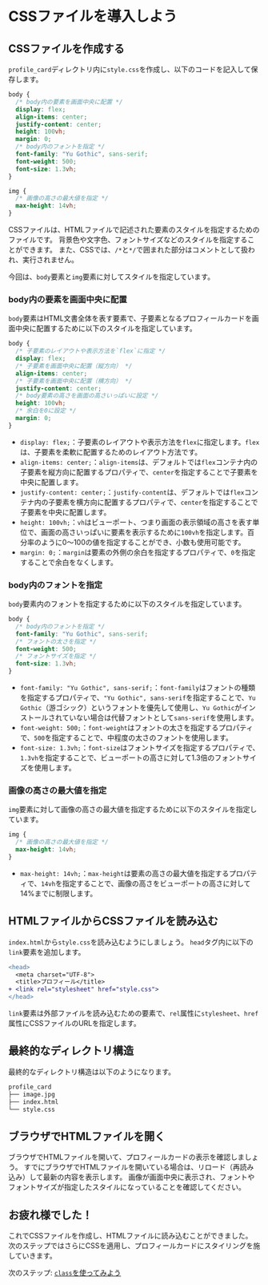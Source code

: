 # CSSファイルを導入しよう

## CSSファイルを作成する
`profile_card`ディレクトリ内に`style.css`を作成し、以下のコードを記入して保存します。

```css
body {
  /* body内の要素を画面中央に配置 */
  display: flex;
  align-items: center;
  justify-content: center;
  height: 100vh;
  margin: 0;
  /* body内のフォントを指定 */
  font-family: "Yu Gothic", sans-serif;
  font-weight: 500;
  font-size: 1.3vh;
}

img {
  /* 画像の高さの最大値を指定 */
  max-height: 14vh;
}
```

CSSファイルは、HTMLファイルで記述された要素のスタイルを指定するためのファイルです。
背景色や文字色、フォントサイズなどのスタイルを指定することができます。
また、CSSでは、`/*`と`*/`で囲まれた部分はコメントとして扱われ、実行されません。

今回は、`body`要素と`img`要素に対してスタイルを指定しています。

### body内の要素を画面中央に配置
`body`要素はHTML文書全体を表す要素で、子要素となるプロフィールカードを画面中央に配置するために以下のスタイルを指定しています。
```css
body {
  /* 子要素のレイアウトや表示方法を`flex`に指定 */
  display: flex;
  /* 子要素を画面中央に配置（縦方向） */
  align-items: center;
  /* 子要素を画面中央に配置（横方向） */
  justify-content: center;
  /* body要素の高さを画面の高さいっぱいに設定 */
  height: 100vh;
  /* 余白を0に設定 */
  margin: 0;
}
```

- `display: flex;`：子要素のレイアウトや表示方法を`flex`に指定します。`flex`は、子要素を柔軟に配置するためのレイアウト方法です。
- `align-items: center;`：`align-items`は、デフォルトでは`flex`コンテナ内の子要素を縦方向に配置するプロパティで、`center`を指定することで子要素を中央に配置します。
- `justify-content: center;`：`justify-content`は、デフォルトでは`flex`コンテナ内の子要素を横方向に配置するプロパティで、`center`を指定することで子要素を中央に配置します。
- `height: 100vh;`：`vh`はビューポート、つまり画面の表示領域の高さを表す単位で、画面の高さいっぱいに要素を表示するために`100vh`を指定します。百分率のように0～100の値を指定することができ、小数も使用可能です。
- `margin: 0;`：`margin`は要素の外側の余白を指定するプロパティで、`0`を指定することで余白をなくします。

### body内のフォントを指定
`body`要素内のフォントを指定するために以下のスタイルを指定しています。
```css
body {
  /* body内のフォントを指定 */
  font-family: "Yu Gothic", sans-serif;
  /* フォントの太さを指定 */
  font-weight: 500;
  /* フォントサイズを指定 */
  font-size: 1.3vh;
}
```

- `font-family: "Yu Gothic", sans-serif;`：`font-family`はフォントの種類を指定するプロパティで、`"Yu Gothic", sans-serif`を指定することで、`Yu Gothic`（游ゴシック）というフォントを優先して使用し、`Yu Gothic`がインストールされていない場合は代替フォントとして`sans-serif`を使用します。
- `font-weight: 500;`：`font-weight`はフォントの太さを指定するプロパティで、`500`を指定することで、中程度の太さのフォントを使用します。
- `font-size: 1.3vh;`：`font-size`はフォントサイズを指定するプロパティで、`1.3vh`を指定することで、ビューポートの高さに対して1.3倍のフォントサイズを使用します。

### 画像の高さの最大値を指定
`img`要素に対して画像の高さの最大値を指定するために以下のスタイルを指定しています。
```css
img {
  /* 画像の高さの最大値を指定 */
  max-height: 14vh;
}
```

- `max-height: 14vh;`：`max-height`は要素の高さの最大値を指定するプロパティで、`14vh`を指定することで、画像の高さをビューポートの高さに対して14%までに制限します。

## HTMLファイルからCSSファイルを読み込む
`index.html`から`style.css`を読み込むようにしましょう。
`head`タグ内に以下の`link`要素を追加します。

```diff
<head>
  <meta charset="UTF-8">
  <title>プロフィール</title>
+ <link rel="stylesheet" href="style.css">
</head>
```

`link`要素は外部ファイルを読み込むための要素で、`rel`属性に`stylesheet`、`href`属性にCSSファイルのURLを指定します。

## 最終的なディレクトリ構造
最終的なディレクトリ構造は以下のようになります。

```bash
profile_card
├── image.jpg
├── index.html
└── style.css
```

## ブラウザでHTMLファイルを開く
ブラウザでHTMLファイルを開いて、プロフィールカードの表示を確認しましょう。
すでにブラウザでHTMLファイルを開いている場合は、リロード（再読み込み）して最新の内容を表示します。
画像が画面中央に表示され、フォントやフォントサイズが指定したスタイルになっていることを確認してください。

## お疲れ様でした！
これでCSSファイルを作成し、HTMLファイルに読み込むことができました。
次のステップではさらにCSSを適用し、プロフィールカードにスタイリングを施していきます。

次のステップ: [`class`を使ってみよう](../step-3/README.md)
